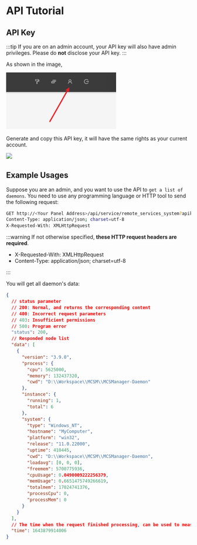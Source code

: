 # API Tutorial

## API Key

:::tip
If you are on an admin account, your API key will also have admin privileges. Please do <b>not</b> disclose your API key.
:::

As shown in the image,

<img src="../../images/zh_cn/to_user_info.png" style="width:300px" />

Generate and copy this API key, it will have the same rights as your current account.

<img src="../images/zh_cn/getkey.png" style="width:400px" />

## Example Usages

Suppose you are an admin, and you want to use the API to `get a list of daemons`. You need to use any programming language or HTTP tool to send the following request:

```bash
GET http://<Your Panel Address>/api/service/remote_services_system?apikey=<Your Api Key>
Content-Type: application/json; charset=utf-8
X-Requested-With: XMLHttpRequest
```

:::warning
If not otherwise specified, **these HTTP request headers are required**.

- X-Requested-With: XMLHttpRequest
- Content-Type: application/json; charset=utf-8

:::

You will get all daemon's data:

```json
{
  // status parameter
  // 200: Normal, and returns the corresponding content
  // 400: Incorrect request parameters
  // 403: Insufficient permissions
  // 500: Program error
  "status": 200,
  // Responded node list
  "data": [
    {
      "version": "3.9.0",
      "process": {
        "cpu": 5625000,
        "memory": 132437320,
        "cwd": "D:\\Workspace\\MCSM\\MCSManager-Daemon"
      },
      "instance": {
        "running": 1,
        "total": 6
      },
      "system": {
        "type": "Windows_NT",
        "hostname": "MyComputer",
        "platform": "win32",
        "release": "11.0.22000",
        "uptime": 410445,
        "cwd": "D:\\Workspace\\MCSM\\MCSManager-Daemon",
        "loadavg": [0, 0, 0],
        "freemem": 5700775936,
        "cpuUsage": 0.0490009222256379,
        "memUsage": 0.6651475749266619,
        "totalmem": 17024741376,
        "processCpu": 0,
        "processMem": 0
      }
    }
  ],
  // The time when the request finished processing, can be used to measure latency.
  "time": 1643879914006
}
```
